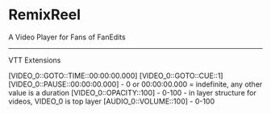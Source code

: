# RemixReel
A Video Player for Fans of FanEdits

--------------------

VTT Extensions

[VIDEO_0::GOTO::TIME::00:00:00.000]
[VIDEO_0::GOTO::CUE::1]
[VIDEO_0::PAUSE::00:00:00.000] - 0 or 00:00:00.000 = indefinite, any other value is a duration
[VIDEO_0::OPACITY::100] - 0-100 - in layer structure for videos, VIDEO_0 is top layer
[AUDIO_0::VOLUME::100] - 0-100